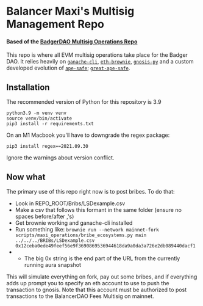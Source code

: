 # Balancer Maxi's Multisig Management Repo
#### Based of the [BadgerDAO Multisig Operations Repo](https://github.com/Badger-Finance/badger-multisig)

This repo is where all EVM multisig operations take place for the Badger DAO.
It relies heavily on [`ganache-cli`](https://docs.nethereum.com/en/latest/ethereum-and-clients/ganache-cli/), [`eth-brownie`](https://github.com/eth-brownie/brownie), [`gnosis-py`](https://github.com/gnosis/gnosis-py) and a custom developed evolution of [`ape-safe`](https://github.com/banteg/ape-safe); [`great-ape-safe`](https://github.com/gosuto-ai/great-ape-safe).

## Installation

The recommended version of Python for this repository is 3.9

```
python3.9 -m venv venv
source venv/bin/activate
pip3 install -r requirements.txt
```

On an M1 Macbook you'll have to downgrade the regex package:
```
pip3 install regex==2021.09.30
```
Ignore the warnings about version conflict.

## Now what
The primary use of this repo right now is to post bribes. To do that:

- Look in REPO_ROOT/Bribs/LSDexample.csv
- Make a csv that follows this formant in the same folder (ensure no spaces before/after ,'s)
- Get brownie working and ganache-cli installed
- Run something like: `brownie run --network mainnet-fork scripts/maxi_operations/bribe_ecosystems.py main ../../../BRIBs/LSDexample.csv 0x12ceba0ede49feef56e9f3690869536944618da9a0da3a726e2db089440dacf1`
- - The big 0x string is the end part of the URL from the currently running aura snapshot

This will simulate everything on fork, pay out some bribes, and if everything adds up prompt you to 
specify an eth account to use to push the transaction to gnosis. Note that this account must be authorized
to post transactions to the BalancerDAO Fees Multisig on mainnet.
